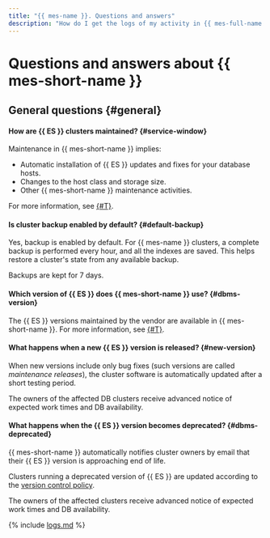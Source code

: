 ```yaml
---
title: "{{ mes-name }}. Questions and answers"
description: "How do I get the logs of my activity in {{ mes-full-name }}? Find the answer to this and other questions in this article."
---
```


# Questions and answers about {{ mes-short-name }}

## General questions {#general}

#### How are {{ ES }} clusters maintained? {#service-window}

Maintenance in {{ mes-short-name }} implies:

* Automatic installation of {{ ES }} updates and fixes for your database hosts.
* Changes to the host class and storage size.
* Other {{ mes-short-name }} maintenance activities.

For more information, see [{#T}](../concepts/maintenance.md).

#### Is cluster backup enabled by default? {#default-backup}

Yes, backup is enabled by default. For {{ mes-name }} clusters, a complete backup is performed every hour, and all the indexes are saved. This helps restore a cluster's state from any available backup.

Backups are kept for 7 days.

#### Which version of {{ ES }} does {{ mes-short-name }} use? {#dbms-version}

The {{ ES }} versions maintained by the vendor are available in {{ mes-short-name }}. For more information, see [{#T}](../concepts/update-policy.md).


#### What happens when a new {{ ES }} version is released? {#new-version}

When new versions include only bug fixes (such versions are called _maintenance releases_), the cluster software is automatically updated after a short testing period.

The owners of the affected DB clusters receive advanced notice of expected work times and DB availability.


#### What happens when the {{ ES }} version becomes deprecated? {#dbms-deprecated}

{{ mes-short-name }} automatically notifies cluster owners by email that their {{ ES }} version is approaching end of life.

Clusters running a deprecated version of {{ ES }} are updated according to the [version control policy](../concepts/update-policy.md).

The owners of the affected clusters receive advanced notice of expected work times and DB availability.

{% include [logs.md](../../_qa/logs.md) %}
